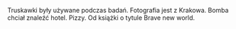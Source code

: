 Truskawki były używane podczas badań.
Fotografia jest z Krakowa.
Bomba chciał znaleźć hotel.
Pizzy.
Od książki o tytule Brave new world.
